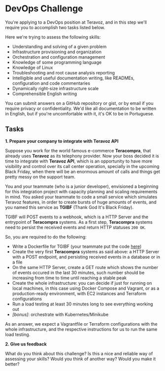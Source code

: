# DevOps Challenge

You're applying to a DevOps position at Teravoz, and in this step we'll require you to accomplish two tasks listed below.

Here we're trying to assess the following skills:

- Understanding and solving of a given problem
- Infrastructure provisioning and organization
- Orchestration and configuration management
- Knowledge of some programming language
- Knowledge of Linux
- Troubleshooting and root cause analysis reporting
- Intelligible and useful documentation writing, like READMEs, configuration and code commentaries
- Dynamically right-size infrastructure scale
- Comprehensible English writing

You can submit answers on a GitHub repository or gist, or by email if you require privacy or confidentiality. We'd like all documentation to be written in English, but if you're uncomfortable with it, it's OK to be in Portuguese.

## Tasks

**1. Prepare your company to integrate with Teravoz API**

Suppose you work for the world famous e-commerce **Teracompra**, that already uses **Teravoz** as its telephony provider. Now your boss decided it is time to integrate with **Teravoz API**, which is an opportunity to have more visibility and control over its call center operation, specially in the upcoming Black Friday, when there will be an enormous amount of calls and things get pretty messy on the support team.

You and your teammate (who is a junior developer), envisioned a beginning for this integration project with capacity planning and scaling requirements in mind. You asked your teammate to code a small service which simulates Teravoz features, in order to create bursts of huge amounts of events, and you named this service as **TGIBF** (Thank God It's Black Friday).

TGIBF will POST events to a webhook, which is a HTTP Server and the entrypoint of **Teracompra** systems. As a first step, **Teracompra** systems need to persist the received events and return HTTP statuses `200 OK`.

So, you are required to do the following:
- Write a Dockerfile for TGIBF (your teammate put the code [here](./tgibf))
- Create the very first **Teracompra** systems as said above: a HTTP Server with a POST endpoint, and persisting received events in a database or in a file
- On the same HTTP Server, create a GET route which shows the number of events occured in the last 30 minutes, such number should be increasing from time to time until reaching a stable peak
- Create the whole infrastructure: you can decide if just for running on local machines, in this case using Docker Compose and Vagrant, or as a production-ready environment, with EC2 instances and Terraform configurations
- Run a load testing at least 30 minutes long to see everything working out
- _[bonus]_: orchestrate with Kubernetes/Minikube

As an answer, we expect a Vagrantfile or Terraform configurations with the whole infrastructure, and the respective instructions for us to run the same load testing.

**2. Give us feedback**

What do you think about this challenge? Is this a nice and reliable way of assessing your skills? Would you think of another way? Would you make it better?
